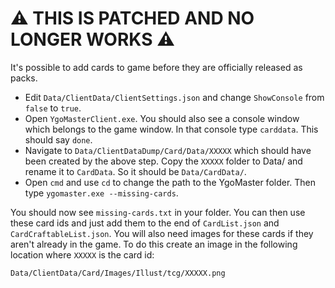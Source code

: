 # :warning: THIS IS PATCHED AND NO LONGER WORKS :warning:

It's possible to add cards to game before they are officially released as packs.

- Edit `Data/ClientData/ClientSettings.json` and change `ShowConsole` from `false` to `true`.
- Open `YgoMasterClient.exe`. You should also see a console window which belongs to the game window. In that console type `carddata`. This should say `done`.
- Navigate to `Data/ClientDataDump/Card/Data/XXXXX` which should have been created by the above step. Copy the `XXXXX` folder to Data/ and rename it to `CardData`. So it should be `Data/CardData/`.
- Open `cmd` and use `cd` to change the path to the YgoMaster folder. Then type `ygomaster.exe --missing-cards`.

You should now see `missing-cards.txt` in your folder. You can then use these card ids and just add them to the end of `CardList.json` and `CardCraftableList.json`. You will also need images for these cards if they aren't already in the game. To do this create an image in the following location where `XXXXX` is the card id:

`Data/ClientData/Card/Images/Illust/tcg/XXXXX.png`